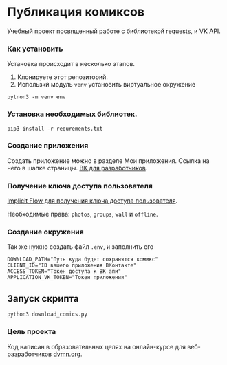 # Публикация комиксов

Учебный проект посвященный работе с библиотекой requests,  и VK API.

### Как установить

Установка происходит в несколько этапов.
1. Клонируете этот репозиторий.
2. Использкй модуль `venv` установить виртуальное окружение
```shell
pytnon3 -m venv env
```

### Установка необходимых библиотек.
```shell
pip3 install -r requrements.txt
```

### Создание приложения
Создать приложение можно в разделе Мои приложения. Ссылка на него в шапке страницы.
[ВК для разработчиков](https://dev.vk.com/).

### Получение ключа доступа пользователя
[Implicit Flow для получения ключа доступа пользователя](https://vk.com/dev/implicit_flow_user).

Необходимые права: `photos`, `groups`, `wall` и `offline`.

### Создание окружения 
Так же нужно создать файл `.env`, и заполнить его
```text
DOWNLOAD_PATH="Путь куда будет сохранятся комикс"
CLIENT_ID="ID вашего приложения ВКонтакте"
ACCESS_TOKEN="Токен доступа к ВК апи"
APPLICATION_VK_TOKEN="Токен приложения"
```

## Запуск скрипта
```shell
python3 download_comics.py
```


### Цель проекта

Код написан в образовательных целях на онлайн-курсе для веб-разработчиков [dvmn.org](https://dvmn.org/).
